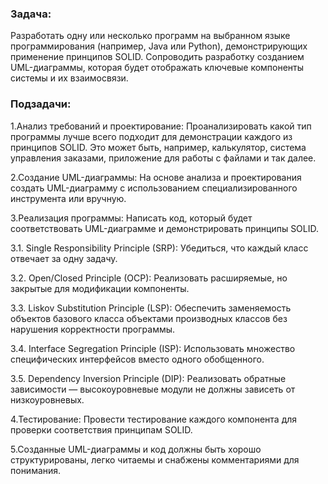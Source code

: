 ### Задача:
Разработать одну или несколько программ на выбранном языке программирования (например, Java или Python), демонстрирующих применение принципов SOLID. Сопроводить разработку созданием UML-диаграммы, которая будет отображать ключевые компоненты системы и их взаимосвязи.

### Подзадачи:
1.Анализ требований и проектирование: Проанализировать какой тип программы лучше всего подходит для демонстрации каждого из принципов SOLID. Это может быть, например, калькулятор, система управления заказами, приложение для работы с файлами и так далее.

2.Создание UML-диаграммы: На основе анализа и проектирования создать UML-диаграмму с использованием специализированного инструмента или вручную.

3.Реализация программы: Написать код, который будет соответствовать UML-диаграмме и демонстрировать принципы SOLID.

3.1. Single Responsibility Principle (SRP): Убедиться, что каждый класс отвечает за одну задачу.

3.2. Open/Closed Principle (OCP): Реализовать расширяемые, но закрытые для модификации компоненты.

3.3. Liskov Substitution Principle (LSP): Обеспечить заменяемость объектов базового класса объектами производных классов без нарушения корректности программы.

3.4. Interface Segregation Principle (ISP): Использовать множество специфических интерфейсов вместо одного обобщенного.

3.5. Dependency Inversion Principle (DIP): Реализовать обратные зависимости — высокоуровневые модули не должны зависеть от низкоуровневых.

4.Тестирование: Провести тестирование каждого компонента для проверки соответствия принципам SOLID.

5.Созданные UML-диаграммы и код должны быть хорошо структурированы, легко читаемы и снабжены комментариями для понимания.
